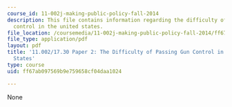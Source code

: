 ```yaml
---
course_id: 11-002j-making-public-policy-fall-2014
description: This file contains information regarding the difficulty of passing gun
  control in the united states.
file_location: /coursemedia/11-002j-making-public-policy-fall-2014/ff67ab097569b9e759658cf04daa1024_MIT11_002JF14_pa2stud2.pdf
file_type: application/pdf
layout: pdf
title: '11.002/17.30 Paper 2: The Difficulty of Passing Gun Control in the United
  States'
type: course
uid: ff67ab097569b9e759658cf04daa1024

---
```

None